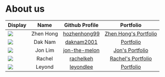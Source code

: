 # About us

Display | Name | Github Profile | Portfolio 
--------|:----:|:--------------:|:---------:
![](https://via.placeholder.com/100.png?text=Photo) | Zhen Hong | [hozhenhong99](https://github.com/hozhenhong99) | [Zhen Hong's Portfolio](team/hozhenhong99.md)
![](https://via.placeholder.com/100.png?text=Photo) | Dak Nam | [daknam2001](https://github.com/daknam2001) | [Portfolio](team/daknam.md)
![](https://via.placeholder.com/100.png?text=Photo) | Jon Lim | [jon-the-melon](https://github.com/jon-the-melon) | [Jon's Portfolio](team/jon-the-melon.md)
![](https://via.placeholder.com/100.png?text=Photo) | Rachel | [rachelkeh](https://github.com/rachelkeh) | [Rachel's Portfolio](team/rachel.md)
![](https://via.placeholder.com/100.png?text=Photo) | Leyond | [leyondlee](https://github.com/leyondlee) | [Portfolio](team/leyondlee.md)

